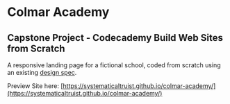 # Colmar Academy
## Capstone Project - Codecademy Build Web Sites from Scratch

A responsive landing page for a fictional school, coded from scratch using an existing <a href='https://s3.amazonaws.com/codecademy-content/courses/freelance-1/capstone-2/colmar-academy-spec.png' target='_blank'>design spec</a>.

Preview Site here: [https://systematicaltruist.github.io/colmar-academy/](https://systematicaltruist.github.io/colmar-academy/)
